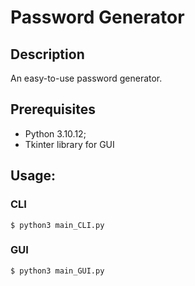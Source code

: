# Password Generator
## Description
An easy-to-use password generator.

## Prerequisites
- Python 3.10.12;
- Tkinter library for GUI

## Usage:
### CLI
`$ python3 main_CLI.py`

### GUI
`$ python3 main_GUI.py`
